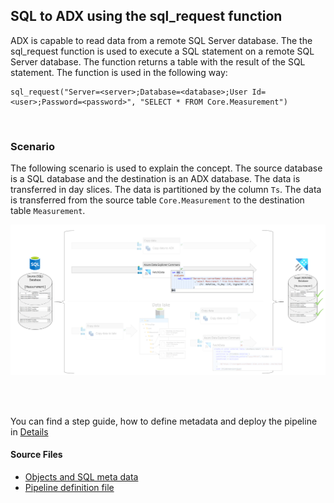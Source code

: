 ## SQL to ADX using the sql_request function

ADX is capable to read data from a remote SQL Server database. The the sql_request function is used to execute a SQL statement on a remote SQL Server database. The function returns a table with the result of the SQL statement. The function is used in the following way:

    sql_request("Server=<server>;Database=<database>;User Id=<user>;Password=<password>", "SELECT * FROM Core.Measurement")
<br>

### Scenario

The following scenario is used to explain the concept. The source database is a SQL database and the destination is an ADX database. The data is transferred in day slices. The data is partitioned by the column `Ts`.
The data is transferred from the source table `Core.Measurement` to the destination table `Measurement`. 

![Senario Overview](./../../doc/assets/sql-to-adx/SMDT_SQLtoADXFunctionScenario.png)

<br>
<br>

You can find a step guide, how to define metadata and deploy the pipeline in [Details](./10SQLToADXCopy.md)

#### Source Files
 * [Objects and SQL meta data](./../../sqldb/SDMT_DB/ScriptToGenerateMetaTestData/ToADX/SQLToADX_ADXFunction.sql)
 * [Pipeline definition file](./../../pipeline/toADX/SQL-Copy-ADX/SDMT-SQLorLake-ViaFunctionTo-ADX.json)


